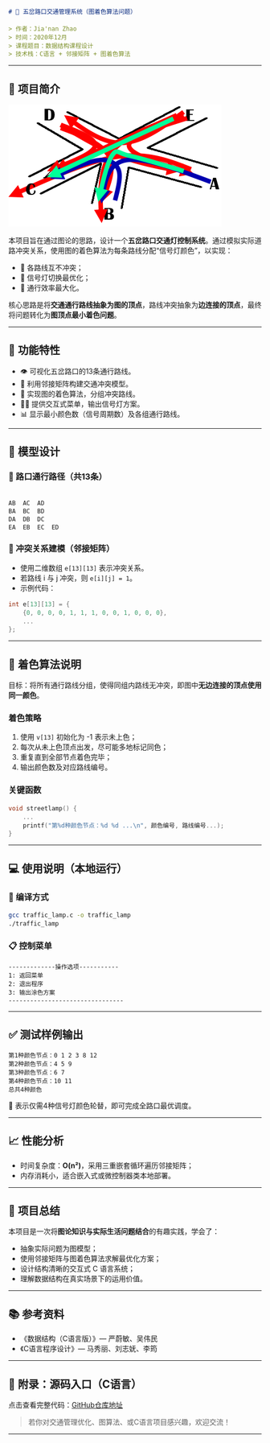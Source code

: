 

```markdown
# 🚦 五岔路口交通管理系统（图着色算法问题）

> 作者：Jia'nan Zhao  
> 时间：2020年12月  
> 课程题目：数据结构课程设计  
> 技术栈：C语言 + 邻接矩阵 + 图着色算法
```
---

## 🧩 项目简介

![预览图](1.png)

本项目旨在通过图论的思路，设计一个**五岔路口交通灯控制系统**。通过模拟实际道路冲突关系，使用图的着色算法为每条路线分配“信号灯颜色”，以实现：
- 🚗 各路线互不冲突；
- 🚥 信号灯切换最优化；
- 🚦 通行效率最大化。

核心思路是将**交通通行路线抽象为图的顶点**，路线冲突抽象为**边连接的顶点**，最终将问题转化为**图顶点最小着色问题**。

---

## 🎯 功能特性

- 👁 可视化五岔路口的13条通行路线。
- 🧠 利用邻接矩阵构建交通冲突模型。
- 🎨 实现图的着色算法，分组冲突路线。
- 🧑‍💻 提供交互式菜单，输出信号灯方案。
- 📊 显示最小颜色数（信号周期数）及各组通行路线。

---

## 🧮 模型设计

### 📍 路口通行路径（共13条）

```

AB  AC  AD
BA  BC  BD
DA  DB  DC
EA  EB  EC  ED

```

### 🔗 冲突关系建模（邻接矩阵）

- 使用二维数组 `e[13][13]` 表示冲突关系。
- 若路线 i 与 j 冲突，则 `e[i][j] = 1`。
- 示例代码：

```c
int e[13][13] = {
    {0, 0, 0, 0, 1, 1, 1, 0, 0, 1, 0, 0, 0},
    ...
};
```

---

## 🎨 着色算法说明

目标：将所有通行路线分组，使得同组内路线无冲突，即图中**无边连接的顶点使用同一颜色**。

### 着色策略

1. 使用 `v[13]` 初始化为 -1 表示未上色；
2. 每次从未上色顶点出发，尽可能多地标记同色；
3. 重复直到全部节点着色完毕；
4. 输出颜色数及对应路线编号。

### 关键函数

```c
void streetlamp() {
    ...
    printf("第%d种颜色节点：%d %d ...\n", 颜色编号, 路线编号...);
}
```

---

## 💻 使用说明（本地运行）

### 🧱 编译方式

```bash
gcc traffic_lamp.c -o traffic_lamp
./traffic_lamp
```

### 📋 控制菜单

```text
-------------操作选项-----------
1: 返回菜单
2: 退出程序
3: 输出涂色方案
--------------------------------
```

---

## ✅ 测试样例输出

```text
第1种颜色节点：0 1 2 3 8 12
第2种颜色节点：4 5 9
第3种颜色节点：6 7
第4种颜色节点：10 11
总共4种颜色
```

🚦 表示仅需4种信号灯颜色轮替，即可完成全路口最优调度。

---

## 📈 性能分析

* 时间复杂度：**O(n²)**，采用三重嵌套循环遍历邻接矩阵；
* 内存消耗小，适合嵌入式或微控制器类本地部署。

---

## 🧠 项目总结

本项目是一次将**图论知识与实际生活问题结合**的有趣实践，学会了：

* 抽象实际问题为图模型；
* 使用邻接矩阵与图着色算法求解最优化方案；
* 设计结构清晰的交互式 C 语言系统；
* 理解数据结构在真实场景下的运用价值。

---

## 📚 参考资料

* 《数据结构（C语言版）》— 严蔚敏、吴伟民
* 《C语言程序设计》— 马秀丽、刘志妩、李筠

---

## 📌 附录：源码入口（C语言）

点击查看完整代码：[GitHub仓库地址](#)

> 若你对交通管理优化、图算法、或C语言项目感兴趣，欢迎交流！

---

